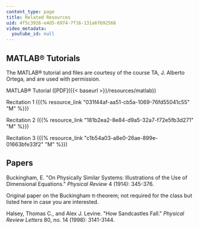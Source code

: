 ```yaml
---
content_type: page
title: Related Resources
uid: 4f5c3926-e4d5-6974-7f16-131a6f692568
video_metadata:
  youtube_id: null
---
```


MATLAB® Tutorials
-----------------

The MATLAB® tutorial and files are courtesy of the course TA, J. Alberto Ortega, and are used with permission.

MATLAB® Tutorial ([PDF]({{< baseurl >}}/resources/matlab))

Recitation 1 ({{% resource_link "031f44af-aa51-cb5a-1069-76fd55041c55" "M" %}})

Recitation 2 ({{% resource_link "181b2ea2-8e84-d9a5-32a7-f72e5fb3d271" "M" %}})

Recitation 3 ({{% resource_link "c1b54a03-a8e0-26ae-899e-01663bfe33f2" "M" %}})

Papers
------

Buckingham, E. "On Physically Similar Systems: Illustrations of the Use of Dimensional Equations." _Physical Review_ 4 (1914): 345-376.

Original paper on the Buckingham π-theorem; not required for the class but listed here in case you are interested.

Halsey, Thomas C., and Alex J. Levine. "How Sandcastles Fall." _Physical Review Letters_ 80, no. 14 (1998): 3141-3144.